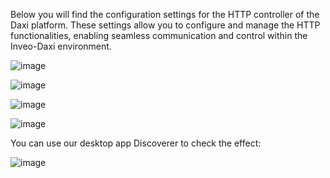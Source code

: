 Below you will find the configuration settings for the HTTP controller of the Daxi platform. These settings allow you to configure and manage the HTTP functionalities, enabling seamless communication and control within the Inveo-Daxi environment.

![image](https://github.com/user-attachments/assets/0be33638-f986-44b1-8275-1911d7809a28)

![image](https://github.com/user-attachments/assets/f814cfc7-ea47-4333-b0db-24fb5a3b3a7a)

![image](https://github.com/user-attachments/assets/d14bb79b-a710-4c36-827b-23dbdfb161b8)

![image](https://github.com/user-attachments/assets/071e30d3-a1ba-40bb-af0a-6c7c35b78bdb)

You can use our desktop app Discoverer to check the effect:

![image](https://github.com/user-attachments/assets/9275b7fc-32c1-46d2-a2a0-4681e4bb9999)
